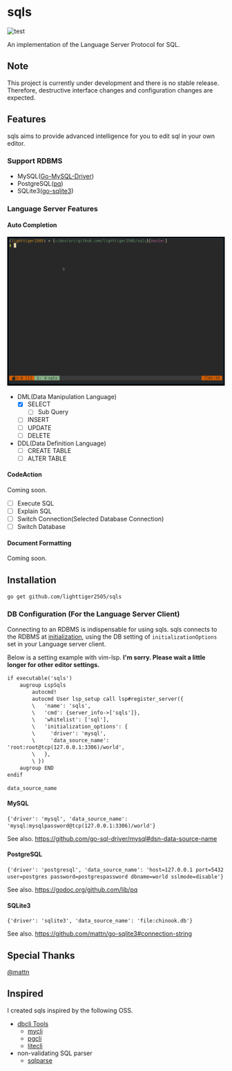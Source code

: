 # sqls

![test](https://github.com/lighttiger2505/sqls/workflows/test/badge.svg)

An implementation of the Language Server Protocol for SQL.

## Note

This project is currently under development and there is no stable release. Therefore, destructive interface changes and configuration changes are expected.

## Features

sqls aims to provide advanced intelligence for you to edit sql in your own editor.

### Support RDBMS

- MySQL([Go-MySQL-Driver](https://github.com/go-sql-driver/mysql))
- PostgreSQL([pq](https://github.com/lib/pq))
- SQLite3([go-sqlite3](https://github.com/mattn/go-sqlite3))

### Language Server Features

#### Auto Completion

![completion](./imgs/sqls-completion.gif)

- DML(Data Manipulation Language)
    - [x] SELECT
        - [ ] Sub Query
    - [ ] INSERT
    - [ ] UPDATE
    - [ ] DELETE
- DDL(Data Definition Language)
    - [ ] CREATE TABLE
    - [ ] ALTER TABLE

#### CodeAction

Coming soon.

- [ ] Execute SQL
- [ ] Explain SQL
- [ ] Switch Connection(Selected Database Connection)
- [ ] Switch Database

#### Document Formatting

Coming soon.

## Installation

```
go get github.com/lighttiger2505/sqls
```

### DB Configuration (For the Language Server Client)

Connecting to an RDBMS is indispensable for using sqls.
sqls connects to the RDBMS at [initialization](https://microsoft.github.io/language-server-protocol/specifications/specification-current/#initialize), using the DB setting of `initializationOptions` set in your Language server client.

Below is a setting example with vim-lsp.
**I'm sorry. Please wait a little longer for other editor settings.**

```vim
if executable('sqls')
    augroup LspSqls
        autocmd!
        autocmd User lsp_setup call lsp#register_server({
        \   'name': 'sqls',
        \   'cmd': {server_info->['sqls']},
        \   'whitelist': ['sql'],
        \   'initialization_options': {
        \     'driver': 'mysql',
        \     'data_source_name': 'root:root@tcp(127.0.0.1:3306)/world',
        \   },
        \ })
    augroup END
endif
```

`data_source_name` 

#### MySQL

```vim
{'driver': 'mysql', 'data_source_name': 'mysql:mysqlpassword@tcp(127.0.0.1:3306)/world'}
```

See also. https://github.com/go-sql-driver/mysql#dsn-data-source-name

#### PostgreSQL

```vim
{'driver': 'postgresql', 'data_source_name': 'host=127.0.0.1 port=5432 user=postgres password=postgrespassword dbname=world sslmode=disable'}
```

See also. https://godoc.org/github.com/lib/pq

#### SQLite3

```vim
{'driver': 'sqlite3', 'data_source_name': 'file:chinook.db'}
```

See also. https://github.com/mattn/go-sqlite3#connection-string

## Special Thanks

[@mattn](https://github.com/mattn)

## Inspired

I created sqls inspired by the following OSS.

- [dbcli Tools](https://github.com/dbcli)
    - [mycli](https://www.mycli.net/)
    - [pgcli](https://www.pgcli.com/)
    - [litecli](https://litecli.com/)
- non-validating SQL parser
    - [sqlparse](https://github.com/andialbrecht/sqlparse)
